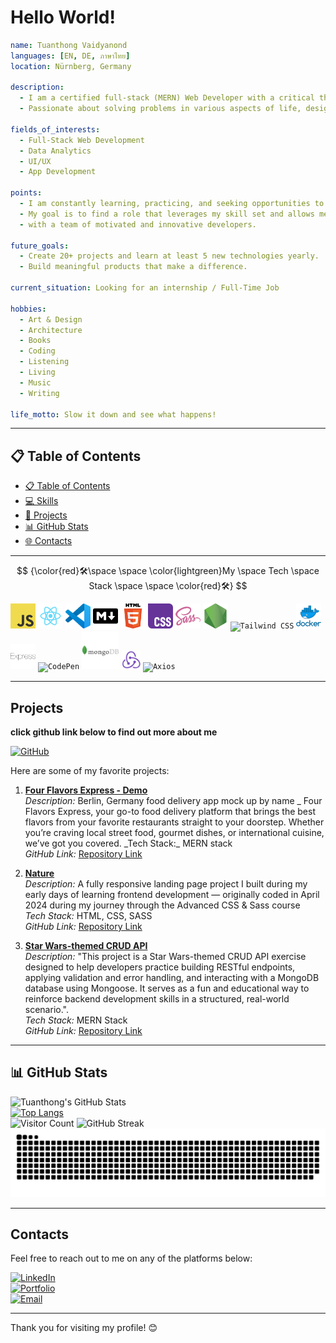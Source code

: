 # Hello World!

```yaml
name: Tuanthong Vaidyanond
languages: [EN, DE, ภาษาไทย]
location: Nürnberg, Germany

description:
  - I am a certified full-stack (MERN) Web Developer with a critical thinking mindset.
  - Passionate about solving problems in various aspects of life, design, and code development.

fields_of_interests:
  - Full-Stack Web Development
  - Data Analytics
  - UI/UX
  - App Development

points:
  - I am constantly learning, practicing, and seeking opportunities to grow.
  - My goal is to find a role that leverages my skill set and allows me to collaborate
  - with a team of motivated and innovative developers.

future_goals:
  - Create 20+ projects and learn at least 5 new technologies yearly.
  - Build meaningful products that make a difference.

current_situation: Looking for an internship / Full-Time Job

hobbies:
  - Art & Design
  - Architecture
  - Books
  - Coding
  - Listening
  - Living
  - Music
  - Writing

life_motto: Slow it down and see what happens!
```

---

## 📋 Table of Contents

- [📋 Table of Contents](#-table-of-contents)
- [💻 Skills](#-skills)
- [🚀 Projects](#-projects)
- [📊 GitHub Stats](#-github-stats)
- [🌐 Contacts](#contacts)

---

$$
{\color{red}🛠\space \space \color{lightgreen}My \space Tech \space Stack \space \space \color{red}🛠}
$$

<code><img height="40" src="https://raw.githubusercontent.com/github/explore/80688e429a7d4ef2fca1e82350fe8e3517d3494d/topics/javascript/javascript.png" alt="JavaScript"></code>
<code><img height="40" src="https://raw.githubusercontent.com/github/explore/80688e429a7d4ef2fca1e82350fe8e3517d3494d/topics/react/react.png" alt="React"></code>
<code><img height="40" src="https://raw.githubusercontent.com/github/explore/80688e429a7d4ef2fca1e82350fe8e3517d3494d/topics/visual-studio-code/visual-studio-code.png" alt="VS Code"></code>
<code><img height="40" src="https://raw.githubusercontent.com/github/explore/80688e429a7d4ef2fca1e82350fe8e3517d3494d/topics/markdown/markdown.png" alt="Markdown"></code>
<code><img height="40" src="https://raw.githubusercontent.com/github/explore/80688e429a7d4ef2fca1e82350fe8e3517d3494d/topics/html/html.png" alt="HTML"></code>
<code><img height="40" src="https://raw.githubusercontent.com/github/explore/80688e429a7d4ef2fca1e82350fe8e3517d3494d/topics/css/css.png" alt="CSS"></code>
<code><img height="40" src="https://raw.githubusercontent.com/github/explore/80688e429a7d4ef2fca1e82350fe8e3517d3494d/topics/sass/sass.png" alt="SASS"></code>
<code><img height="40" src="https://raw.githubusercontent.com/github/explore/main/topics/nodejs/nodejs.png" alt="Node.js"></code>
<code><img height="40" src="https://static.cdnlogo.com/logos/t/34/tailwind-css.svg" alt="Tailwind CSS"></code>
<code><img height="40" src="https://raw.githubusercontent.com/github/explore/main/topics/docker/docker.png" alt="Docker"></code>
<code><img height="40" src="https://raw.githubusercontent.com/github/explore/main/topics/express/express.png" alt="Express"></code>
<code><img height="20" src="https://logo.svgcdn.com/l/codepen.png" alt="CodePen"></code>
<code><img height="60" src="https://raw.githubusercontent.com/github/explore/main/topics/mongodb/mongodb.png" alt="MongoDB"></code>
<code><img height="30" src="https://raw.githubusercontent.com/github/explore/main/topics/redux/redux.png" alt="Redux"></code>
<code><img height="10" src="https://axios-http.com/assets/logo.svg" alt="Axios"></code>

---

## Projects

**click github link below to find out more about me**

[![GitHub](https://img.shields.io/badge/GitHub-TVATDCI-%23d83b7d?style=for-the-badge&logo=github&logoColor=red)](https://github.com/TVATDCI)

Here are some of my favorite projects:

1. **[Four Flavors Express - Demo](https://drive.google.com/file/d/1b_ZirKRo9iAmrkRqNXs8_AtI6kHvCfd_/view)**  
   _Description:_ Berlin, Germany food delivery app mock up by name _ Four Flavors Express, your go-to food delivery platform that brings the best flavors from your favorite restaurants straight to your doorstep. Whether you’re craving local street food, gourmet dishes, or international cuisine, we’ve got you covered.
   \_Tech Stack:_ MERN stack  
   _GitHub Link:_ [Repository Link](https://github.com/TVATDCI/Food-Delivery-Service-App?tab=readme-ov-file)

2. **[Nature](https://github.com/TVATDCI/nature)**  
   _Description:_ A fully responsive landing page project I built during my early days of learning frontend development — originally coded in April 2024 during my journey through the Advanced CSS & Sass course  
   _Tech Stack:_ HTML, CSS, SASS  
   _GitHub Link:_ [Repository Link](https://github.com/TVATDCI/nature)

3. **[Star Wars-themed CRUD API ](https://github.com/TVATDCI/Star-Wars-Character-Data-API)**  
   _Description:_ "This project is a Star Wars-themed CRUD API exercise designed to help developers practice building RESTful endpoints, applying validation and error handling, and interacting with a MongoDB database using Mongoose. It serves as a fun and educational way to reinforce backend development skills in a structured, real-world scenario.".  
   _Tech Stack:_ MERN Stack  
   _GitHub Link:_ [Repository Link](https://github.com/TVATDCI/Star-Wars-Character-Data-API)

---

## 📊 GitHub Stats

![Tuanthong's GitHub Stats](https://github-readme-stats.vercel.app/api?username=TNTHNGVDYNND&show_icons=true&theme=radical)  
[![Top Langs](https://github-readme-stats.vercel.app/api/top-langs/?username=TNTHNGVDYNND&layout=compact&theme=radical)](https://github.com/anuraghazra/github-readme-stats)  
![Visitor Count](https://komarev.com/ghpvc/?username=TNTHNGVDYNND&color=blue)
<img src="https://github-readme-streak-stats.herokuapp.com?user=TNTHNGVDYNND&theme=dark" alt="GitHub Streak" />
<img src="https://raw.githubusercontent.com/Platane/snk/output/github-contribution-grid-snake.svg" alt="Snake Animation" />

---

## Contacts

Feel free to reach out to me on any of the platforms below:

[![LinkedIn](https://img.shields.io/badge/LinkedIn-blue?style=for-the-badge&logo=linkedin)](https://www.linkedin.com/in/tuanthong-vaidyanond-6789782b2/)  
[![Portfolio](https://img.shields.io/badge/Portfolio-000?style=for-the-badge&logo=firefox)](https://dropdeaddev-1.onrender.com/)  
[![Email](https://img.shields.io/badge/Email-red?style=for-the-badge&logo=gmail)](mailto:tuanthong.vaidyanond@gmail.com)

---

Thank you for visiting my profile! 😊
